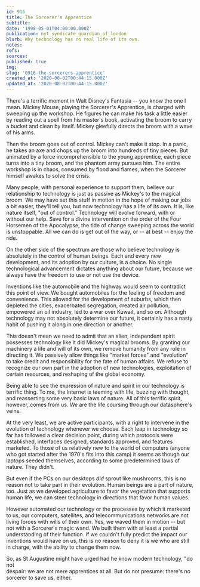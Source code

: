 ```yaml
---
id: 916
title: The Sorcerer's Apprentice
subtitle: 
date: '1998-05-01T04:00:00.000Z'
publication: nyt_syndicate_guardian_of_london
blurb: Why technology has no real life of its own.
notes: 
refs: 
sources: 
published: true
img: 
slug: '0916-the-sorcerers-apprentice'
created_at: '2020-08-02T00:44:15.000Z'
updated_at: '2020-08-02T00:44:15.000Z'
---
```

There's a terrific moment in Walt Disney's Fantasia -- you know the one I mean. Mickey Mouse, playing the Sorcerer's Apprentice, is charged with sweeping up the workshop. He figures he can make his task a little easier by reading out a spell from his master's book, activating the broom to carry a bucket and clean by itself. Mickey gleefully directs the broom with a wave of his arms.

Then the broom goes out of control. Mickey can't make it stop. In a panic, he takes an axe and chops up the broom into hundreds of tiny pieces. But animated by a force incomprehensible to the young apprentice, each piece turns into a tiny broom, and the phantom army pursues him. The entire workshop is in chaos, consumed by flood and flames, when the Sorcerer himself awakes to solve the crisis.

Many people, with personal experience to support them, believe our relationship to technology is just as passive as Mickey's to the magical broom. We may have set this stuff in motion in the hope of making our jobs a bit easier, they'll tell you, but now technology has a life of its own. It is, like nature itself, "out of control." Technology will evolve forward, with or without our help. Save for a divine intervention on the order of the Four Horsemen of the Apocalypse, the tide of change sweeping across the world is unstoppable. All we can do is get out of the way, or -- at best -- enjoy the ride.

On the other side of the spectrum are those who believe technology is absolutely in the control of human beings. Each and every new development, and its adoption by our culture, is a choice. No single technological advancement dictates anything about our future, because we always have the freedom to use or not use the device.

Inventions like the automobile and the highway would seem to contradict this point of view. We bought automobiles for the feeling of freedom and convenience. This allowed for the development of suburbs, which then depleted the cities, exacerbated segregation, created air pollution, empowered an oil industry, led to a war over Kuwait, and so on. Although technology may not absolutely determine our future, it certainly has a nasty habit of pushing it along in one direction or another.

This doesn't mean we need to admit that an alien, independent spirit possesses technology like it did Mickey's magical brooms. By granting our machinery a life and will of its own, we remove humanity from any role in directing it. We passively allow things like "market forces" and "evolution" to take credit and responsibility for the fate of human affairs. We refuse to recognize our own part in the adoption of new technologies, exploitation of certain resources, and reshaping of the global economy.

Being able to see the expression of nature and spirit in our technology is terrific thing. To me, the Internet is teeming with life, buzzing with thought, and reasserting some very basic laws of nature. All of this terrific spirit, however, comes from us. *We* are the life coursing through our datasphere's veins.

At the very least, we are active participants, with a right to intervene in the evolution of technology whenever we choose. Each leap in technology so far has followed a clear decision point, during which protocols were established, interfaces designed, standards approved, and features marketed. To those of us relatively new to the world of computers (anyone who got started after the 1970's fits into this camp) it seems as though our laptops seeded themselves, according to some predetermined laws of nature. They didn't.

But even if the PCs on our desktops *did* sprout like mushrooms, this is no reason not to take part in their evolution. Human beings are a part of nature, too. Just as we developed agriculture to favor the vegetation that supports human life, we can steer technology in directions that favor human values.

However automated our technology or the processes by which it marketed to us, our computers, satellites, and telecommunications networks are not living forces with wills of their own. Yes, we waved them in motion -- but not with a Sorcerer's magic wand. We built them with at least a partial understanding of their function. If we couldn't fully predict the impact our inventions would have on us, this is no reason to deny it is we who are still in charge, with the ability to change them now.

So, as St Augustine might have urged had he know modern technology, "do not  
despair: we are not mere apprentices at all. But do not presume: there's no  
sorcerer to save us, either.
